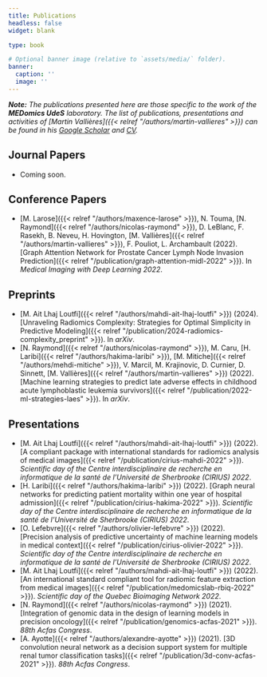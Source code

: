 ```yaml
---
title: Publications
headless: false
widget: blank

type: book

# Optional banner image (relative to `assets/media/` folder).
banner:
  caption: ''
  image: ''
---
```


_**Note:** The publications presented here are those specific to the work of the **MEDomics UdeS** laboratory. The 
list of publications, presentations and activities of [Martin Vallières]({{< relref "/authors/martin-vallieres" >}})
can be found in his [Google Scholar](https://scholar.google.ca/citations?user=fRkjFK4AAAAJ) and 
[CV](https://www.dropbox.com/s/fpfv1ycalxgb0tm/CCV-MartinVallieres-Full_CV.pdf?dl=0)._

## Journal Papers

- Coming soon.

## Conference Papers

- [M. Larose]({{< relref "/authors/maxence-larose" >}}), N. Touma, [N. Raymond]({{< relref "/authors/nicolas-raymond" >}}), D. LeBlanc, F. Rasekh, B. Neveu, H. Hovington, [M. Vallières]({{< relref "/authors/martin-vallieres" >}}), F. Pouliot, L. Archambault (2022). [Graph Attention Network for Prostate Cancer Lymph Node Invasion Prediction]({{< relref "/publication/graph-attention-midl-2022" >}}). In _Medical Imaging with Deep Learning 2022_.

## Preprints
  - [M. Ait Lhaj Loutfi]({{< relref "/authors/mahdi-ait-lhaj-loutfi" >}}) (2024). [Unraveling Radiomics Complexity: Strategies for Optimal Simplicity in Predictive Modeling]({{< relref "/publication/2024-radiomics-complexity_preprint" >}}). In _arXiv_.
  - [N. Raymond]({{< relref "/authors/nicolas-raymond" >}}), M. Caru, [H. Laribi]({{< relref "/authors/hakima-laribi" >}}), [M. Mitiche]({{< relref "/authors/mehdi-mitiche" >}}), V. Marcil, M.  Krajinovic, D. Curnier, D. Sinnett, [M. Vallières]({{< relref "/authors/martin-vallieres" >}}) (2022). [Machine learning strategies to predict late adverse effects in childhood acute lymphoblastic leukemia survivors]({{< relref "/publication/2022-ml-strategies-laes" >}}). In _arXiv_.


## Presentations

- [M. Ait Lhaj Loutfi]({{< relref "/authors/mahdi-ait-lhaj-loutfi" >}}) (2022). [A compliant package with international standards for radiomics analysis of medical images]({{< relref "/publication/cirius-mahdi-2022" >}}). _Scientific day of the Centre interdisciplinaire de recherche en informatique de la santé de l’Université de Sherbrooke (CIRIUS) 2022_.
- [H. Laribi]({{< relref "/authors/hakima-laribi" >}}) (2022). [Graph neural networks for predicting patient mortality within one year of hospital admission]({{< relref "/publication/cirius-hakima-2022" >}}). _Scientific day of the Centre interdisciplinaire de recherche en informatique de la santé de l’Université de Sherbrooke (CIRIUS) 2022_.
- [O. Lefebvre]({{< relref "/authors/olivier-lefebvre" >}}) (2022). [Precision analysis of predictive uncertainty of machine learning models in medical context]({{< relref "/publication/cirius-olivier-2022" >}}). _Scientific day of the Centre interdisciplinaire de recherche en informatique de la santé de l’Université de Sherbrooke (CIRIUS) 2022_.
- [M. Ait Lhaj Loutfi]({{< relref "/authors/mahdi-ait-lhaj-loutfi" >}}) (2022). [An international standard compliant tool for radiomic feature extraction from medical images]({{< relref "/publication/medomicslab-rbiq-2022" >}}). _Scientific day of the Quebec Bioimaging Network 2022_.
- [N. Raymond]({{< relref "/authors/nicolas-raymond" >}}) (2021). [Integration of genomic data in the design of learning models in precision oncology]({{< relref "/publication/genomics-acfas-2021" >}}). _88th Acfas Congress_.
- [A. Ayotte]({{< relref "/authors/alexandre-ayotte" >}}) (2021). [3D convolution neural network as a decision support system for multiple renal tumor classification tasks]({{< relref "/publication/3d-conv-acfas-2021" >}}). _88th Acfas Congress_.
